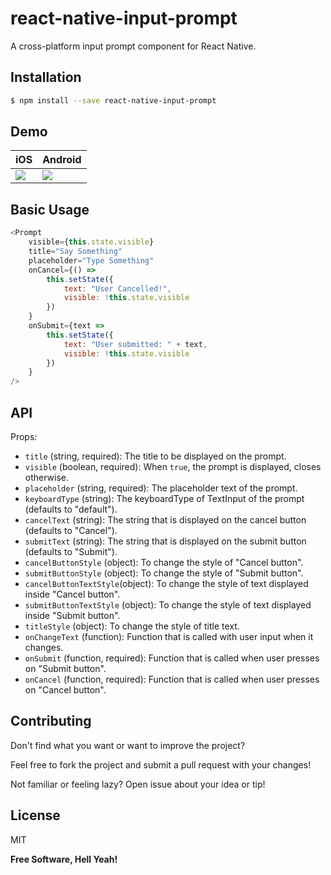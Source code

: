 # react-native-input-prompt

A cross-platform input prompt component for React Native.

## Installation

```sh
$ npm install --save react-native-input-prompt
```
## Demo


| iOS                    | Android                 |
| ---------------------- | ----------------------- |
| ![](./iphone-demo.gif) | ![](./android-demo.gif) |

## Basic Usage

```js
<Prompt
    visible={this.state.visible}
    title="Say Something"
    placeholder="Type Something"
    onCancel={() =>
        this.setState({
            text: "User Cancelled!",
            visible: !this.state.visible
        })
    }
    onSubmit={text =>
        this.setState({
            text: "User submitted: " + text,
            visible: !this.state.visible
        })
    }
/>
```

## API

Props:

*   `title` (string, required): The title to be displayed on the prompt.
*   `visible` (boolean, required): When `true`, the prompt is displayed, closes otherwise.
*   `placeholder` (string, required): The placeholder text of the prompt.
*   `keyboardType` (string): The keyboardType of TextInput of the prompt (defaults to "default").
*   `cancelText` (string): The string that is displayed on the cancel button (defaults to "Cancel").
*   `submitText` (string): The string that is displayed on the submit button (defaults to "Submit").
*   `cancelButtonStyle` (object): To change the style of "Cancel button".
*   `submitButtonStyle` (object): To change the style of "Submit button".
*   `cancelButtonTextStyle`(object): To change the style of text displayed inside "Cancel button".
*   `submitButtonTextStyle` (object): To change the style of text displayed inside "Submit button".
*   `titleStyle` (object): To change the style of title text.
*   `onChangeText` (function): Function that is called with user input when it changes.
*   `onSubmit` (function, required): Function that is called when user presses on "Submit button".
*   `onCancel` (function, required): Function that is called when user presses on "Cancel button".

## Contributing

Don't find what you want or want to improve the project?

Feel free to fork the project and submit a pull request with your changes!

Not familiar or feeling lazy? Open issue about your idea or tip!

## License

MIT

**Free Software, Hell Yeah!**
